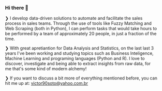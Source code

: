 ### Hi there 👋

❯ I develop data-driven solutions to automate and facilitate the sales process in sales teams. Through the use of tools like Fuzzy Matching and Web Scraping (both in Python), I can perform tasks that would take hours to be performed by a team of approximately 20 people, in just a fraction of the time.

❯ With great apretiantion for Data Analysis and Statistics, on the last last 3 years I've been working and studying topics such as Business Inteligence, Machine Learning and programing languages (Python and R). I love to discover, investigate and being able to extract insights from raw data, for me that's some kind of modern alchemy!

❯ If you want to discuss a bit more of everything mentioned before, you can hit me up at: victor90soto@yahoo.com.br

<!--
**victor90soto/victor90soto** is a ✨ _special_ ✨ repository because its `README.md` (this file) appears on your GitHub profile.

Here are some ideas to get you started:

- 🔭 I’m currently working on ...
- 🌱 I’m currently learning ...
- 👯 I’m looking to collaborate on ...
- 🤔 I’m looking for help with ...
- 💬 Ask me about ...
- 📫 How to reach me: ...
- 😄 Pronouns: ...
- ⚡ Fun fact: ...
-->
